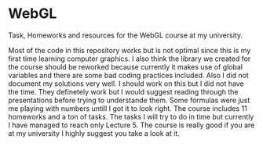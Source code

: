 # WebGL
Task, Homeworks and resources for the WebGL course at my university.

Most of the code in this repository works but is not optimal since this is my first time learning computer graphics. I also think the library we created for the course should be reworked because currently it makes use of global variables and there are some bad coding practices included. Also I did not document my solutions very well. I should work on this but I did not have the time. They definetely work but I would suggest reading through the presentations before trying to understande them. Some formulas were just me playing with numbers untill I got it to look right. The course includes 11 homeworks and a ton of tasks. The tasks I will try to do in time but currently I have managed to reach only Lecture 5. The course is really good if you are at my university I highly suggest you take a look at it.
